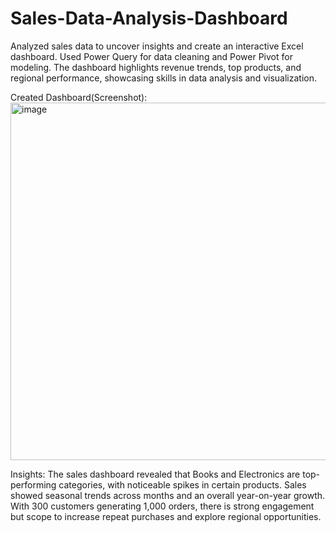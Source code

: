 # Sales-Data-Analysis-Dashboard
Analyzed sales data to uncover insights and create an interactive Excel dashboard. Used Power Query for data cleaning and Power Pivot for modeling. The dashboard highlights revenue trends, top products, and regional performance, showcasing skills in data analysis and visualization.

Created Dashboard(Screenshot):
<img width="1133" height="572" alt="image" src="https://github.com/user-attachments/assets/7a1d61e6-e880-4f04-8382-440425ec4f7e" />

Insights:
        The sales dashboard revealed that Books and Electronics are top-performing categories, with noticeable spikes in certain products. Sales showed seasonal trends across months and an overall year-on-year growth. With 300 customers generating 1,000 orders, there is strong engagement but scope to increase repeat purchases and explore regional opportunities.
      

